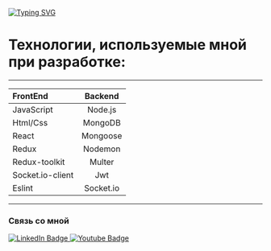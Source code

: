 

[![Typing SVG](https://readme-typing-svg.herokuapp.com?duration=4000&color=000000&multiline=true&lines=Full+stack+developer)](https://git.io/typing-svg)





# Технологии, используемые мной при разработке:
***
FrontEnd | Backend
:----|:-------: |
JavaScript|Node.js
Html/Css|MongoDB
React|Mongoose
Redux|Nodemon
Redux-toolkit|Multer
Socket.io-client|Jwt
Eslint|Socket.io
***





<div>

### Связь со мной
<div id="badges">
  <a href="https://wa.me/79899269218">
    <img src="https://camo.githubusercontent.com/060a099f7027697ebc01fde0770b93c9a9bda3f1fbd89e9b12cd398f03fe2cae/68747470733a2f2f696d672e736869656c64732e696f2f62616467652f77686174736170702d3131313131313f7374796c653d666f722d7468652d6261646765266c6f676f3d7768617473617070" alt="LinkedIn Badge"/>
  </a>
  <a href="https://t.me/VENDETTA_11">
    <img src="https://camo.githubusercontent.com/31488e2c24f52274e310f551dda440a0e2d39634b391c1093d2f9b64c2110f8a/68747470733a2f2f696d672e736869656c64732e696f2f62616467652f54656c656772616d2d3131313131313f7374796c653d666f722d7468652d6261646765266c6f676f3d74656c656772616d" alt="Youtube Badge"/>
  </a>
</div>
